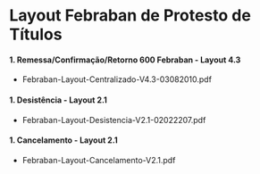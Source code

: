 # Layout Febraban de Protesto de Títulos

#### 1. Remessa/Confirmação/Retorno 600 Febraban - Layout 4.3
- Febraban-Layout-Centralizado-V4.3-03082010.pdf

#### 1. Desistência - Layout 2.1
- Febraban-Layout-Desistencia-V2.1-02022207.pdf

#### 1. Cancelamento - Layout 2.1
- Febraban-Layout-Cancelamento-V2.1.pdf
